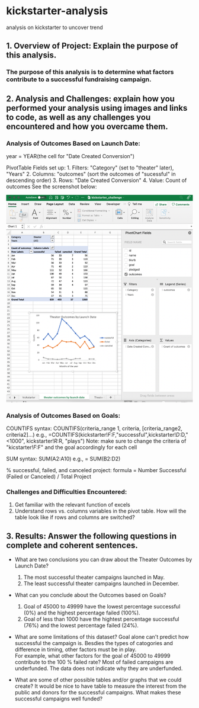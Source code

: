 # kickstarter-analysis
analysis on kickstarter to uncover trend


## 1. Overview of Project:  Explain the purpose of this analysis.

### The purpose of this analysis is to determine what factors contribute to a successful fundraising campaign. 
    
    
## 2. Analysis and Challenges: explain how you performed your analysis using images and links to code, as well as any challenges you encountered and how you overcame them.  

### Analysis of Outcomes Based on Launch Date: 

   year = YEAR(the cell for "Date Created Conversion")
    
   PivotTable Fields set up:
    1. Filters:  "Category" (set to "theater" later), "Years" 
    2. Columns:  "outcomes" (sort the outcomes of "sucessful" in descending order)
    3. Rows:  "Date Created Conversion"
    4. Value:  Count of outcomes
    See the screenshot below:
      
![screenshot](https://github.com/amyylin1/kickstarter-analysis/blob/2ec93594c0622602681a61bfe3f23841429ecddb/test.png)   

### Analysis of Outcomes Based on Goals:
    
   COUNTIFS syntax:
   COUNTIFS(criteria_range 1, criteria, [criteria_range2, criteria2]...)
    e.g., =COUNTIFS(kickstarter!$F:$F,"successful",kickstarter!$D:$D,"<1000", kickstarter!$R:$R, "plays")
   Note: make sure to change the criteria of "kicstarter!$F:$F" and the goal accordingly for each cell
    
   SUM syntax: SUM(A2:A10)
    e.g., = SUM(B2:D2)
    
   % successful, failed, and canceled project:
   formula = Number Successful (Failed or Canceled) / Total Project 
   
    
### Challenges and Difficulties Encountered:

   1.  Get familiar with the relevant function of excels
   2.  Understand rows vs. columns variables in the pivot table.  How will the table look like if rows and columns are switched?


## 3. Results:  Answer the following questions in complete and coherent sentences.

- What are two conclusions you can draw about the Theater Outcomes by Launch Date? 
    1. The most successful theater campaigns launched in May. 
    2. The least successful theater campaigns launched in December.
    
- What can you conclude about the Outcomes based on Goals?
    1. Goal of 45000 to 49999 have the lowest percentage successful (0%) and the highest percentage failed (100%).  
    2. Goal of less than 1000 have the hightest percentage successful (76%) and the lowest percentage failed (24%).
    
      
- What are some limitations of this dataset?
    Goal alone can't predict how successful the campaign is.  Besdies the types of catogories and difference in timing, other factors must be in play.   
    For example,  what other factors for the goal of 45000 to 49999 contribute to the 100 % failed rate?  Most of failed campaigns are underfunded.  The data does not indicate why they are underfunded.  
    
     
- What are some of other possible tables and/or graphs that we could create? 
    It would be nice to have table to measure the interest from the public and donors for the successful campaigns.  What makes these successful campaigns well funded?

    
